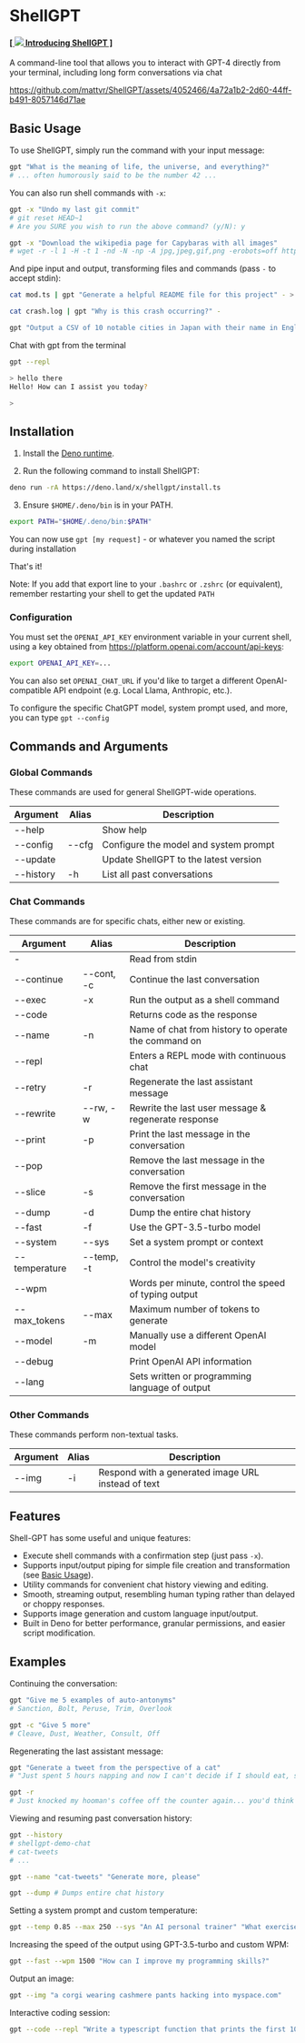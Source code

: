 # ShellGPT

#### [[ <img src="https://user-images.githubusercontent.com/4052466/230916740-3ca70970-67fd-45f2-9a22-c0e51e4292fc.svg" /> Introducing ShellGPT ]](https://twitter.com/matt_fvr/status/1645419221634125828)

A command-line tool that allows you to interact with GPT-4 directly from your
terminal, including long form conversations via chat

https://github.com/mattvr/ShellGPT/assets/4052466/4a72a1b2-2d60-44ff-b491-8057146d71ae

## Basic Usage

To use ShellGPT, simply run the command with your input message:

```sh
gpt "What is the meaning of life, the universe, and everything?"
# ... often humorously said to be the number 42 ...
```

You can also run shell commands with `-x`:

```sh
gpt -x "Undo my last git commit"
# git reset HEAD~1
# Are you SURE you wish to run the above command? (y/N): y

gpt -x "Download the wikipedia page for Capybaras with all images"
# wget -r -l 1 -H -t 1 -nd -N -np -A jpg,jpeg,gif,png -erobots=off https://en.wikipedia.org/wiki/Capybara
```

And pipe input and output, transforming files and commands (pass `-` to accept
stdin):

```sh
cat mod.ts | gpt "Generate a helpful README file for this project" - > README.md

cat crash.log | gpt "Why is this crash occurring?" -

gpt "Output a CSV of 10 notable cities in Japan with their name in English & Japanese plus a fun fact enclosed in quotes" > japan.csv
```

Chat with gpt from the terminal

```sh
gpt --repl

> hello there
Hello! How can I assist you today?

>
```


## Installation

1. Install the
   [Deno runtime](https://deno.land/manual/getting_started/installation).

2. Run the following command to install ShellGPT:

```sh
deno run -rA https://deno.land/x/shellgpt/install.ts
```

3. Ensure `$HOME/.deno/bin` is in your PATH.

```sh
export PATH="$HOME/.deno/bin:$PATH"
```

You can now use `gpt [my request]` - or whatever you named the script during installation

That's it!

Note: If you add that export line to your `.bashrc` or `.zshrc` (or equivalent), remember restarting your shell to get the updated `PATH`

### Configuration

You must set the `OPENAI_API_KEY` environment variable in your current shell,
using a key obtained from https://platform.openai.com/account/api-keys:

```sh
export OPENAI_API_KEY=...
```

You can also set `OPENAI_CHAT_URL` if you'd like to target a different OpenAI-compatible API endpoint (e.g. Local Llama, Anthropic, etc.).

To configure the specific ChatGPT model, system prompt used, and more, you can type `gpt --config`

## Commands and Arguments

### Global Commands

These commands are used for general ShellGPT-wide operations.

| Argument  | Alias | Description                           |
| --------- | ----- | ------------------------------------- |
| --help    |       | Show help                             |
| --config  | --cfg | Configure the model and system prompt |
| --update  |       | Update ShellGPT to the latest version |
| --history | -h    | List all past conversations           |

### Chat Commands

These commands are for specific chats, either new or existing.

| Argument      | Alias      | Description                                          |
| ------------- | ---------- | ---------------------------------------------------- |
| -             |            | Read from stdin                                      |
| --continue    | --cont, -c | Continue the last conversation                       |
| --exec        | -x         | Run the output as a shell command                    |
| --code        |            | Returns code as the response                         |
| --name        | -n         | Name of chat from history to operate the command on  |
| --repl        |            | Enters a REPL mode with continuous chat              |
| --retry       | -r         | Regenerate the last assistant message                |
| --rewrite     | --rw, -w   | Rewrite the last user message & regenerate response  |
| --print       | -p         | Print the last message in the conversation           |
| --pop         |            | Remove the last message in the conversation          |
| --slice       | -s         | Remove the first message in the conversation         |
| --dump        | -d         | Dump the entire chat history                         |
| --fast        | -f         | Use the GPT-3.5-turbo model                          |
| --system      | --sys      | Set a system prompt or context                       |
| --temperature | --temp, -t | Control the model's creativity                       |
| --wpm         |            | Words per minute, control the speed of typing output |
| --max_tokens  | --max      | Maximum number of tokens to generate                 |
| --model       | -m         | Manually use a different OpenAI model                |
| --debug       |            | Print OpenAI API information                         |
| --lang        |            | Sets written or programming language of output       |

### Other Commands

These commands perform non-textual tasks.

| Argument      | Alias      | Description                                          |
| ------------- | ---------- | ---------------------------------------------------- |
| --img         | -i         | Respond with a generated image URL instead of text   |

## Features

Shell-GPT has some useful and unique features:

- Execute shell commands with a confirmation step (just pass `-x`).
- Supports input/output piping for simple file creation and transformation (see
  [Basic Usage](#basic-usage)).
- Utility commands for convenient chat history viewing and editing.
- Smooth, streaming output, resembling human typing rather than delayed or
  choppy responses.
- Supports image generation and custom language input/output.
- Built in Deno for better performance, granular permissions, and easier script
  modification.

## Examples

Continuing the conversation:

```sh
gpt "Give me 5 examples of auto-antonyms"
# Sanction, Bolt, Peruse, Trim, Overlook

gpt -c "Give 5 more"
# Cleave, Dust, Weather, Consult, Off
```

Regenerating the last assistant message:

```sh
gpt "Generate a tweet from the perspective of a cat"
# "Just spent 5 hours napping and now I can't decide if I should eat, stare out the window, or nap some more. #CatLife 🐾😽💤" ...

gpt -r
# Just knocked my hooman's coffee off the counter again... you'd think they'd learn by now nothing is safe at paw level 😹 #LivingLifeOnTheEdge #NineLives
```

Viewing and resuming past conversation history:

```sh
gpt --history
# shellgpt-demo-chat
# cat-tweets
# ...

gpt --name "cat-tweets" "Generate more, please"

gpt --dump # Dumps entire chat history
```

Setting a system prompt and custom temperature:

```sh
gpt --temp 0.85 --max 250 --sys "An AI personal trainer" "What exercises should I do for leg day?"
```

Increasing the speed of the output using GPT-3.5-turbo and custom WPM:

```sh
gpt --fast --wpm 1500 "How can I improve my programming skills?"
```

Output an image:

```sh
gpt --img "a corgi wearing cashmere pants hacking into myspace.com"
```

Interactive coding session:

```sh
gpt --code --repl "Write a typescript function that prints the first 100 primes"
```
